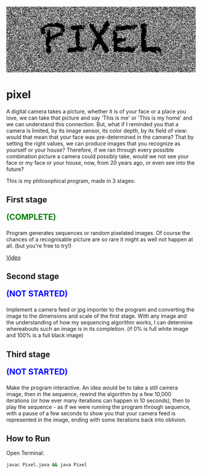 <p align="center"><img src="https://github.com/alfanhui/pixel/raw/master/logo.png?raw=true"/></p>

# pixel

A digital camera takes a picture, whether it is of your face or a place you love, we can take that picture and say 'This is me' or 'This is my home' and we can understand this connection. But, what if I reminded you that a camera is limited, by its image sensor, its color depth, by its field of view: would that mean that your face was pre-determined in the camera? That by setting the right values, we can produce images that you recognize as yourself or your house? Therefore, if we ran through every possible combination picture a camera could possibly take, would we not see your face or my face or your house, now, from 20 years ago, or even see into the future?<br>

This is my philosophical program, made in 3 stages:

## First stage<p style='color:green'>(COMPLETE)</p>

Program generates sequences or random pixelated images. Of course the chances of a recognisable picture are so rare it might as well not happen at all. (but you're free to try!)

[Video](https://youtu.be/fpI5EB1cROw)

## Second stage<p style='color:blue'>(NOT STARTED)

Implement a camera feed or jpg importer to the program and converting the image to the dimensions and scale of the first stage. With any image and the understanding of how my sequencing algorithm works, I can determine whereabouts such an image is in its completion. (if 0% is full white image and 100% is a full black image)

## Third stage<p style='color:blue'>(NOT STARTED)</p>

Make the program interactive. An idea would be to take a still camera image, then in the sequence, rewind the algorithm by a few 10,000 iterations (or how ever many iterations can happen in 10 seconds), then to play the sequence - as if we were running the program through sequence, with a pause of a few seconds to show you that your camera feed is represented in the image, ending with some iterations back into oblivion.

## How to Run

Open Terminal:

```bash
javac Pixel.java && java Pixel
```
